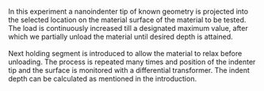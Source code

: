 In this experiment a nanoindenter tip of known geometry is projected into the selected location on the material surface of the material to be tested. The load is continuously increased till a designated maximum value, after which we partially unload the material until desired depth is attained.<br><br>
Next holding segment is introduced to allow the material to relax before unloading. The process is repeated many times and position of the indenter tip and the surface is monitored with a differential transformer. The indent depth can be calculated as mentioned in the introduction.
